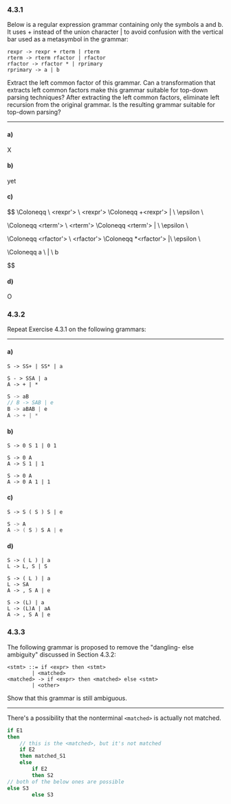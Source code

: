 ### 4.3.1

Below is a regular expression grammar containing only the symbols a and b. It uses + instead of the union character | to avoid confusion with the vertical bar used as a metasymbol in the grammar:
```
rexpr -> rexpr + rterm | rterm
rterm -> rterm rfactor | rfactor
rfactor -> rfactor * | rprimary
rprimary -> a | b
```
Extract the left common factor of this grammar.
Can a transformation that extracts left common factors make this grammar suitable for top-down parsing techniques?
After extracting the left common factors, eliminate left recursion from the original grammar.
Is the resulting grammar suitable for top-down parsing?

---

#### a) 
X

#### b)
yet

#### c)

$$
<rexpr> \Coloneqq <rterm> \ <rexpr'> \\
<rexpr'> \Coloneqq +<rterm><rexpr'> | \ \epsilon \\ 

<rterm> \Coloneqq <rfactor><rterm'> \\ 
<rterm'> \Coloneqq <rfactor><rterm'> | \ \epsilon \\

<rfactor> \Coloneqq <rprimary><rfactor'> \\
<rfactor'> \Coloneqq *<rfactor'> |\ \epsilon \\

<rprimary> \Coloneqq a \ | \ b
 
$$

#### d)

O

### 4.3.2

Repeat Exercise 4.3.1 on the following grammars:

---

#### a)
```
S -> SS+ | SS* | a
```
```
S - > SSA | a
A -> + | *
```
```C
S -> aB
// B -> SAB | e
B -> aBAB | e
A -> + | *
```

#### b)
```
S -> 0 S 1 | 0 1
```
```
S -> 0 A
A -> S 1 | 1
```

```
S -> 0 A
A -> 0 A 1 | 1
```

#### c)
```
S -> S ( S ) S | e
```

```C
S -> A
A -> ( S ) S A | e
```

#### d)
```
S -> ( L ) | a
L -> L, S | S
```

```
S -> ( L ) | a
L -> SA
A -> , S A | e

S -> (L) | a
L -> (L)A | aA
A -> , S A | e
```

### 4.3.3

The following grammar is proposed to remove the "dangling-
else ambiguity" discussed in Section 4.3.2:

```
<stmt> ::= if <expr> then <stmt> 
        | <matched>
<matched> -> if <expr> then <matched> else <stmt>
        | <other>
```

Show that this grammar is still ambiguous.

---

There's a possibility that the nonterminal ```<matched>``` is actually not matched.

```pascal
if E1
then
    // this is the <matched>, but it's not matched
    if E2
    then matched_S1
    else
        if E2
        then S2
// both of the below ones are possible
else S3
        else S3

```










